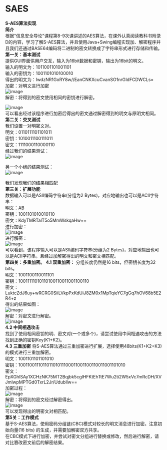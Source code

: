 # SAES
**S-AES算法实现**   
**简介**  
根据"信息安全导论"课程第8-9次课讲述的AES算法，在课外认真阅读教科书附录D的内容，学习了解S-AES算法，并且使用Java+Swing编程实现加、解密程序并且我们还通过BASE64编码将二进制的密文转换成了字符串形式进行存储和传输。  
**第一关：基本测试**  
提供GUI界面供用户交互，输入为16bit数据和密钥，输出为16bit的明文。  
输入的明文为：1011001101001101  
输入的密钥为：1001101010100010  
得出的明文为：lwdzNR1GoRY8w//EanCNKXcuCvanSO1nrGIdFCDWCLs=  
加密：对明文进行加密  
![image](https://github.com/Hsszw/SAES/assets/147220550/9c364e32-4f77-4f64-8fca-1cdc162ee35a)  
解密：将得到的密文使用相同的密钥进行解密。  

![image](https://github.com/Hsszw/SAES/assets/147220550/0a3829a2-ce95-4b03-b6c2-82e1821b9eec)  
可以看出经过该程序进行加密后得出的密文通过解密得到的明文与原明文相同。  
**第二关：交叉测试**    
我们设置一对明密文对。  
明文：0110111101101011  
密钥：1010011100111011  
密文：1111000110000110    
经过我们的结果测试：  
![image](https://github.com/Hsszw/SAES/assets/147220550/629a92aa-2503-4c3f-87dc-5aa246be57ab)  


另一个小组的结果测试：  
![image](https://github.com/Hsszw/SAES/assets/147220550/3413b6e7-eb1d-4b34-85ba-cff158ee33be)  

我们发现我们的结果相匹配  
**第三关：扩展功能**    
数据输入可以是ASII编码字符串(分组为2 Bytes)，对应地输出也可以是ACII字符串：  
明文：AB  
密钥：1001101010010110  
密文：KdyTMRTalT5o5MmWskqaHw==  
进行加密：  
![image](https://github.com/Hsszw/SAES/assets/147220550/6b091c84-12c6-499d-b689-2d75590daf42)  
进行解密：  
![image](https://github.com/Hsszw/SAES/assets/147220550/49b0012e-1b0f-4de9-894b-9ddaff1832ff)  
可以看到，该程序输入可以是ASII编码字符串(分组为2 Bytes)，对应地输出也可以是ACII字符串。且经过加解密得出的明文和密文相匹配。  
**第四关：多重加密。**
**4.1 双重加密：**
分组长度仍然是16 bits，但密钥长度为32 bits。  
明文：1001100110011101  
密钥：10011111010110100110011001100110  
密文：LuktcZdJ6uy+wRCRG0SiiLVkpPxKdUiJ8ZM0x1MpTqieYC7gGq7hOV68b5E2R4+z  
得出的结果如图：  
![image](https://github.com/Hsszw/SAES/assets/147220550/855783ac-d8e5-4bae-989a-1255da204f37)  
解密：对密文进行解密。  
![image](https://github.com/Hsszw/SAES/assets/147220550/436a54c1-7f05-470e-baef-85b2b90f01fc)  
**4.2 中间相遇攻击**  
找到了使用相同密钥的明、密文对(一个或多个)，请尝试使用中间相遇攻击的方法找到正确的密钥Key(K1+K2)。  
**4.3 三重加密**
将S-AES算法通过三重加密进行扩展，选择使用48bits(K1+K2+K3)的模式进行三重加解密。  
明文：1001101101101010  
密钥：100110011101101101011100011001100110011001101010  
密文：  
EpXGhlSAy1XCHzNK75MT2Bqjbk5cglHFKtEhTtE7Wu2ti2W5xVc7mRcDH/XVJmlwpMPTGd0TxrL2Jr/Udubllw==  
加密过程：  
![image](https://github.com/Hsszw/SAES/assets/147220550/60e869f8-b51f-4359-8647-c3e11f1bc98b)  
解密：将得到的密文经过解密得出。  
![image](https://github.com/Hsszw/SAES/assets/147220550/cb39517e-fccc-49d1-b0ad-97fe863c7e51)  
可以发现得出的明密文对相匹配。  
**第5关：工作模式**  
基于S-AES算法，使用密码分组链(CBC)模式对较长的明文消息进行加密。注意初始向量(16 bits) 的生成，并需要加解密双方共享。  
在CBC模式下进行加密，并尝试对密文分组进行替换或修改，然后进行解密，请对比篡改密文前后的解密结果。  












